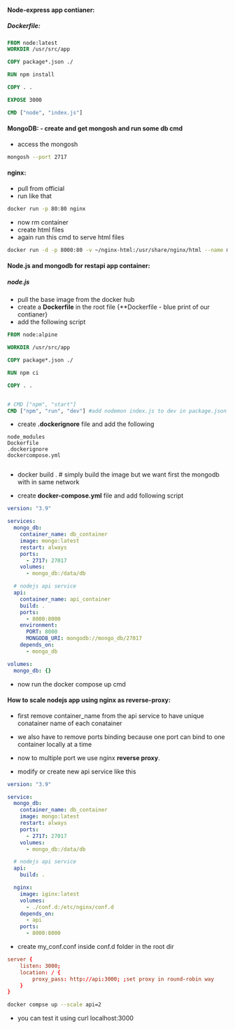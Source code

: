 #### Node-express app contianer:

##### Dockerfile:

```Dockerfile
FROM node:latest
WORKDIR /usr/src/app

COPY package*.json ./

RUN npm install

COPY . .

EXPOSE 3000

CMD ["node", "index.js"]
```

#### MongoDB: - create and get mongosh and run some db cmd

- access the mongosh

```bash
mongosh --port 2717

```

#### nginx:

- pull from official
- run like that

```bash
docker run -p 80:80 nginx
```

- now rm container
- create html files
- again run this cmd to serve html files

```bash
docker run -d -p 8000:80 -v ~/nginx-html:/usr/share/nginx/html --name my-nginx nginx

```

#### Node.js and mongodb for restapi app container:

##### node.js

- pull the base image from the docker hub
- create a **Dockerfile** in the root file {\*\*Dockerfile - blue print of our contianer}
- add the following script

```Dockerfile
FROM node:alpine

WORKDIR /usr/src/app

COPY package*.json ./

RUN npm ci

COPY . .


# CMD ["npm", "start"]
CMD ["npm", "run", "dev"] #add nodemon index.js to dev in package.json


```

- create **.dockerignore** file and add the following

```.dockerignore
node_modules
Dockerfile
.dockerignore
dockercompose.yml


```

- docker build . # simply build the image but we want first the mongodb with in same network

- create **docker-compose.yml** file and add following script

```yml
version: "3.9"

services:
  mongo_db:
    container_name: db_container
    image: mongo:latest
    restart: always
    ports:
      - 2717: 27017
    volumes:
      - mongo_db:/data/db

  # nodejs api service
  api:
    container_name: api_container
    build: .
    ports:
      - 8000:8000
    environment:
      PORT: 8000
      MONGODB_URI: mongodb://mongo_db/27017
    depends_on:
      - mongo_db

volumes:
  mongo_db: {}
```

- now run the docker compose up cmd

#### How to scale nodejs app using nginx as reverse-proxy:

- first remove container_name from the api service to have unique conatainer name of each conatainer
- we also have to remove ports binding because one port can bind to one container locally at a time
- now to multiple port we use nginx **reverse proxy**.

- modify or create new api service like this

```yml
version: "3.9"

service:
  mongo_db:
    container_name: db_container
    image: mongo:latest
    restart: always
    ports:
      - 2717: 27017
    volumes:
      - mongo_db:/data/db

  # nodejs api service
  api:
    build: .

  nginx:
    image: iginx:latest
    volumes:
      - ./conf.d:/etc/nginx/conf.d
    depends_on:
      - api
    ports:
      - 8000:8000
```

- create my_conf.conf inside conf.d folder in the root dir

```conf
server {
    listen: 3000;
    location: / {
        proxy_pass: http://api:3000; ;set proxy in round-robin way
    }
}
```

```bash
docker compse up --scale api=2
```

- you can test it using
  curl localhost:3000

